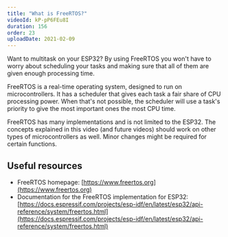 ```yaml
---
title: "What is FreeRTOS?"
videoId: kP-pP6FEu8I
duration: 156
order: 23
uploadDate: 2021-02-09
---
```


Want to multitask on your ESP32? By using FreeRTOS you won't have to worry about scheduling your tasks and making sure that all of them are given enough processing time.

FreeRTOS is a real-time operating system, designed to run on microcontrollers. It has a scheduler that gives each task a fair share of CPU processing power. When that's not possible, the scheduler will use a task's priority to give the most important ones the most CPU time.

FreeRTOS has many implementations and is not limited to the ESP32. The concepts explained in this video (and future videos) should work on other types of microcontrollers as well. Minor changes might be required for certain functions.

## Useful resources

* FreeRTOS homepage: [https://www.freertos.org](https://www.freertos.org)
* Documentation for the FreeRTOS implementation for ESP32: [https://docs.espressif.com/projects/esp-idf/en/latest/esp32/api-reference/system/freertos.html](https://docs.espressif.com/projects/esp-idf/en/latest/esp32/api-reference/system/freertos.html)

